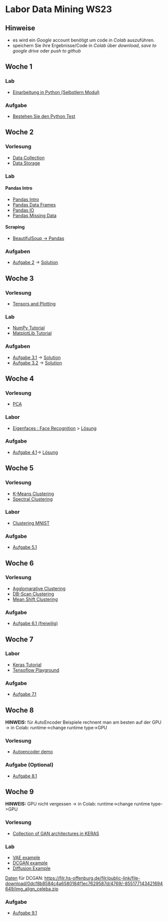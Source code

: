 # Labor Data Mining WS23

## Hinweise
* es wird ein  *Google* account benötigt um code in *Colab* auszuführen.
* speichern Sie ihre Ergebnisse/Code in *Colab* über *download*, *save to google drive* oder *push to github* 

## Woche 1

### Lab
* [Einarbeitung in Python (Selbstlern Modul)](https://elearning.hs-offenburg.de/moodle/course/view.php?id=6551)

### Aufgabe
* [Bestehen Sie den Python Test](https://elearning.hs-offenburg.de/moodle/mod/quiz/view.php?id=324282)

## Woche 2

### Vorlesung
* [Data Collection](https://colab.research.google.com/github/keuperj/DataMining_WS23/blob/main/Week_2/Lecture_Data_Collection.ipynb)
* [Data Storage](https://colab.research.google.com/github/keuperj/DataMining_WS23/blob/main/Week_2/Lecture_Data_Storage.ipynb)

### Lab
#### Pandas Intro
* [Pandas Intro](https://colab.research.google.com/github/keuperj/DataMining_WS23/blob/main/Week_2/Lab_pandas_01_Intro.ipynb)
* [Pandas Data Frames](https://colab.research.google.com/github/keuperj/DataMining_WS23/blob/main/Week_2/Lab_pandas_02_DataFrame.ipynb)
* [Pandas IO](https://colab.research.google.com/github/keuperj/DataMining_WS23/blob/main/Week_2/Lab_pandas_03_IO.ipynb)
* [Pandas Missing Data](https://colab.research.google.com/github/keuperj/DataMining_WS23/blob/main/Week_2/Lab_pandas_04_MissingData.ipynb)


#### Scraping
* [BeautifulSoup -> Pandas](https://colab.research.google.com/github/keuperj/DataMining_WS23/blob/main/Week_2/Lab_Scraping.ipynb)

### Aufgaben
* [Aufgabe 2](https://colab.research.google.com/github/keuperj/DataMining_WS23/blob/main/Week_2/Assingment_2.1.ipynb) -> [Solution](https://colab.research.google.com/github/keuperj/DataMining_WS23/blob/main/Week_2/Solution_2.1.ipynb)

## Woche 3 
### Vorlesung
* [Tensors and Plotting](https://colab.research.google.com/github/keuperj/DataMining_WS23/blob/main/Week_3/Lecture_03_02_Tensors_and_Plotting.ipynb)

### Lab
* [NumPy Tutorial](https://colab.research.google.com/github/keuperj/DataMining_WS23/blob/main/Week_3/Lab_01_Numpy.ipynb)
* [MatplotLib Tutorial](https://colab.research.google.com/github/keuperj/DataMining_WS23/blob/main/Week_3/Lab_02_Matplotlib-Intro.ipynb)
 

### Aufgaben
* [Aufgabe 3.1](https://colab.research.google.com/github/keuperj/DataMining_WS23/blob/main/Week_3/Assignment_3.1_Numpy.ipynb) -> [Solution](https://colab.research.google.com/github/keuperj/DataMining_WS23/blob/main/Week_3/Assignment_3.1_solution.ipynb)
* [Aufgabe 3.2](https://colab.research.google.com/github/keuperj/DataMining_WS23/blob/main/Week_3/Assignment_3.2_Matplotlib.ipynb)  -> [Solution](https://colab.research.google.com/github/keuperj/DataMining_WS23/blob/main/Week_3/Assignment_3.2_Solution.ipynb)

## Woche 4

### Vorlesung
* [PCA](https://colab.research.google.com/github/keuperj/DataMining_WS23/blob/main/Week_4/Lecture_04_01_PCA.ipynb)

### Labor
* [Eigenfaces : Face Recognition](https://colab.research.google.com/github/keuperj/DataMining_WS23/blob/main/Week_4/Lab_face_recognition.ipynb) > [Lösung](https://colab.research.google.com/github/keuperj/DataMining_WS23/blob/main/Week_4/Lab_face_recognition-solution.ipynb)


### Aufgabe
* [Aufgabe 4.1](https://colab.research.google.com/github/keuperj/DataMining_WS23/blob/main/Week_4/Assignment_face_recognition.ipynb)-> [Lösung](https://colab.research.google.com/github/keuperj/DataMining_WS23/blob/main/Week_4/Assignment_face_recognition-solution.ipynb)

## Woche 5 
### Vorlesung
* [K-Means Clustering](https://colab.research.google.com/github/keuperj/DataMining_WS23/blob/main/Week_5/Lecture_K-Means_Demo.ipynb)
* [Spectral Clustering](https://colab.research.google.com/github/keuperj/DataMining_WS23/blob/main/Week_5/Lecture_Spectral_Demo.ipynb)

### Labor
* [Clustering MNIST](https://colab.research.google.com/github/keuperj/DataMining_WS23/blob/main/Week_5/Lab-Clustering-MNIST.ipynb) 

### Aufgabe
* [Aufgabe 5.1](https://colab.research.google.com/github/keuperj/DataMining_WS23/blob/main/Week_5/Assignment_Clustering_I.ipynb)

## Woche 6

### Vorlesung
* [Agglomarative Clustering](https://colab.research.google.com/github/keuperj/DataMining_WS23/blob/main/Week_6/Agg-Clustering-Demo.ipynb)
* [DB-Scan Clustering](https://colab.research.google.com/github/keuperj/DataMining_WS23/blob/main/Week_6/DBScan-Demo.ipynb)
* [Mean Shift Clustering](https://colab.research.google.com/github/keuperj/DataMining_WS23/blob/main/Week_6/Mean-Shift-Demo.ipynb)
 

### Aufgabe
*  [Aufgabe 6.1 (freiwilig)](https://colab.research.google.com/github/keuperj/DataMining_WS23/blob/main/Week_6/Assignment_6_Clustering.ipynb)

## Woche 7

### Labor
* [Keras Tutorial](https://colab.research.google.com/github/keuperj/DataMining_WS23/blob/main/Week_7/keras_intro.ipynb) 
* [Tensoflow Playground](https://playground.tensorflow.org/#activation=tanh&batchSize=10&dataset=circle&regDataset=reg-plane&learningRate=0.03&regularizationRate=0&noise=0&networkShape=4,2&seed=0.71610&showTestData=false&discretize=false&percTrainData=50&x=true&y=true&xTimesY=false&xSquared=false&ySquared=false&cosX=false&sinX=false&cosY=false&sinY=false&collectStats=false&problem=classification&initZero=false&hideText=false)

### Aufgabe
* [Aufgabe 7.1](https://colab.research.google.com/github/keuperj/DataMining_WS23/blob/main/Week_7/keras_NN_classification.ipynb)

## Woche 8
**HINWEIS:** für AutoEncoder Beispiele rechnent man am besten auf der GPU -> in Colab: runtime->change runtime type->GPU 

### Vorlesung
* [Autoencoder demo](https://colab.research.google.com/github/keuperj/DataMining_WS23/blob/main/Week_8/Lecture_autoencoder-denoising.ipynb)

### Aufgabe (Optional)
*  [Aufgabe 8.1](https://colab.research.google.com/github/keuperj/DataMining_WS23/blob/main/Week_8/Assignemnt_autoencoder-outlier.ipynb)

## Woche 9
**HINWEIS:**  GPU nicht vergessen -> in Colab: runtime->change runtime type->GPU 
### Vorlesung
* [Collection of GAN architectures in KERAS](https://github.com/eriklindernoren/Keras-GAN)

### Lab
* [VAE example](https://colab.research.google.com/github/keuperj/DataMining_WS23/blob/main/Week_9/vae.ipynb)
* [DCGAN example](https://colab.research.google.com/github/keuperj/DataMining_WS23/blob/main/Week_9/dcgan.ipynb)
* [Diffusion Example](https://colab.research.google.com/github/altryne/sd-webui-colab/blob/main/Stable_Diffusion_WebUi_Altryne.ipynb)

[Daten](https://filr.hs-offenburg.de/filr/public-link/file-download/0dcf8b8584c4a6580184f1ec7629587d/4769/-855177143421694649/img_align_celeba.zip) für DCGAN: https://filr.hs-offenburg.de/filr/public-link/file-download/0dcf8b8584c4a6580184f1ec7629587d/4769/-855177143421694649/img_align_celeba.zip

### Aufgabe
*  [Aufgabe 9.1](https://colab.research.google.com/github/keuperj/DataMining_WS23/blob/main/Week_9/Assignment_9.ipynb) 
